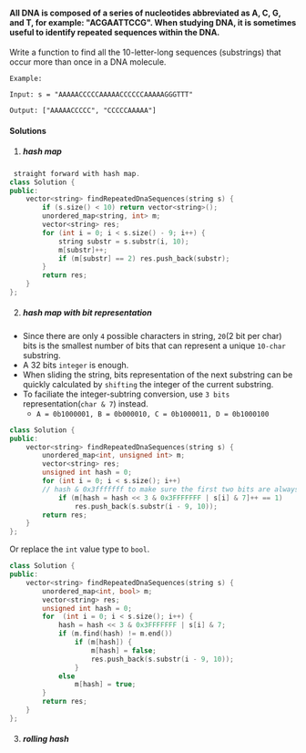 #### All DNA is composed of a series of nucleotides abbreviated as A, C, G, and T, for example: "ACGAATTCCG". When studying DNA, it is sometimes useful to identify repeated sequences within the DNA.

Write a function to find all the 10-letter-long sequences (substrings) that occur more than once in a DNA molecule.

```
Example:

Input: s = "AAAAACCCCCAAAAACCCCCCAAAAAGGGTTT"

Output: ["AAAAACCCCC", "CCCCCAAAAA"]
```

#### Solutions

1. ##### hash map

```c++
 straight forward with hash map.
class Solution {
public:
    vector<string> findRepeatedDnaSequences(string s) {
        if (s.size() < 10) return vector<string>();
        unordered_map<string, int> m;
        vector<string> res;
        for (int i = 0; i < s.size() - 9; i++) {
            string substr = s.substr(i, 10);
            m[substr]++;
            if (m[substr] == 2) res.push_back(substr);
        }
        return res;
    }
};
```

2. ##### hash map with bit representation

- Since there are only `4` possible characters in string, `20`(2 bit per char) bits is the smallest number of bits that can represent a unique `10-char` substring.
- A 32 bits `integer` is enough.
- When sliding the string, bits representation of the next substring can be quickly calculated by `shifting` the integer of the current substring.
- To faciliate the integer-subtring conversion, use `3 bits` representation(`char & 7`) instead.
    - `A = 0b1000001, B = 0b000010, C = 0b1000011, D = 0b1000100`
```c++
class Solution {
public:
    vector<string> findRepeatedDnaSequences(string s) {
        unordered_map<int, unsigned int> m;
        vector<string> res;
        unsigned int hash = 0;
        for (int i = 0; i < s.size(); i++)
        // hash & 0x3fffffff to make sure the first two bits are always 0.
            if (m[hash = hash << 3 & 0x3FFFFFFF | s[i] & 7]++ == 1)
                res.push_back(s.substr(i - 9, 10));
        return res;
    }  
};
```

Or replace the `int` value type to `bool`.

```c++
class Solution {
public:
    vector<string> findRepeatedDnaSequences(string s) {
        unordered_map<int, bool> m;
        vector<string> res;
        unsigned int hash = 0;
        for  (int i = 0; i < s.size(); i++) {
            hash = hash << 3 & 0x3FFFFFFF | s[i] & 7;
            if (m.find(hash) != m.end())
                if (m[hash]) {
                    m[hash] = false;
                    res.push_back(s.substr(i - 9, 10));
                }
            else
                m[hash] = true;
        }
        return res;
    }  
};
```

3. ##### rolling hash


